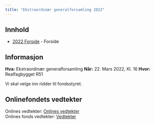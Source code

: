 ```yaml
---
title: "Ekstraordinær generalforsamling 2022"
---
```


## Innhold
* [2022 Forside](/wiki/online/generalforsamlingen/genfors2022)   - Forside

## Informasjon

**Hva:** Ekstraordinær generalforsamling
**Når:** 22. Mars 2022, Kl. 16
**Hvor:** Realfagbygget R51

Vi skal velge inn ridder til fondsstyret.

## Onlinefondets vedtekter
Onlines vedtekter: [Onlines vedtekter](https://github.com/dotkom/Onlines_Vedtekter/blob/master/vedtekter.adoc)  
Onlines fonds vedtekter: [Vedtekter](https://onlineweb4-prod.s3.eu-north-1.amazonaws.com/media/wiki/attachments/4850/6ce1fe1f2a3d92f7f229c49147d7b4a0/Onlines_Fond_Vedtekter_Signed.pdf)
